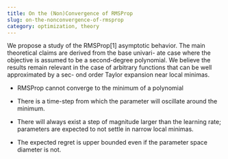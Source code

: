 ```yaml
---
title: On the (Non)Convergence of RMSProp
slug: on-the-nonconvergence-of-rmsprop
category: optimization, theory
---
```


We propose a study of the RMSProp[1] asymptotic behavior.
The main theoretical claims are derived from the base univari- ate case where
the objective is assumed to be a second-degree polynomial. We believe the results remain relevant in the case of arbitrary functions that can be well approximated by a sec- ond order Taylor expansion near local minimas.


- RMSProp cannot converge to the minimum of a polynomial

- There is a time-step from which the parameter will oscillate around the
  minimum.

- There will always exist a step of magnitude larger than the learning rate;
  parameters are expected to not settle in narrow local minimas.

- The expected regret is upper bounded even if the parameter space diameter is
  not.
